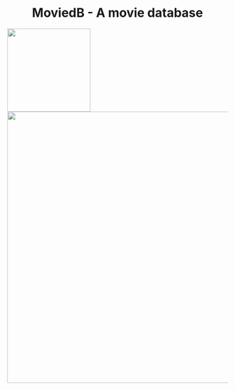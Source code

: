 <h1 align="center">MoviedB - A movie database</h1>

<p >
<img align="center" width="190em" src="https://user-images.githubusercontent.com/83734367/193300645-b17c6536-af0f-45c9-ab53-c7c6a9b37c70.png" alt=""/>
<img align="center" width="620em" src="https://user-images.githubusercontent.com/83734367/193299586-5d59adfc-30e5-424a-9cac-3778326e8acc.png" alt=""/>
</p>
